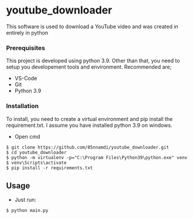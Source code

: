 # youtube_downloader
This software is used to download a YouTube video and was created in entirely in python

### Prerequisites

This project is developed using python 3.9. Other than that, you need to setup you developement tools and environment. Recommended are;

* VS-Code
* Git
* Python 3.9

### Installation

To install, you need to create a virtual environment and pip install the requirement.txt.
I assume you have installed python 3.9 on windows.

* Open cmd
```
$ git clone https://github.com/85nnamdi/youtube_downloader.git
$ cd youtube_downloader
$ python -m virtualenv -p="C:\Program Files\Python39\python.exe" venv
$ venv\Scripts\activate
$ pip install -r requirements.txt
```

## Usage

* Just run:
```
$ python main.py
```
